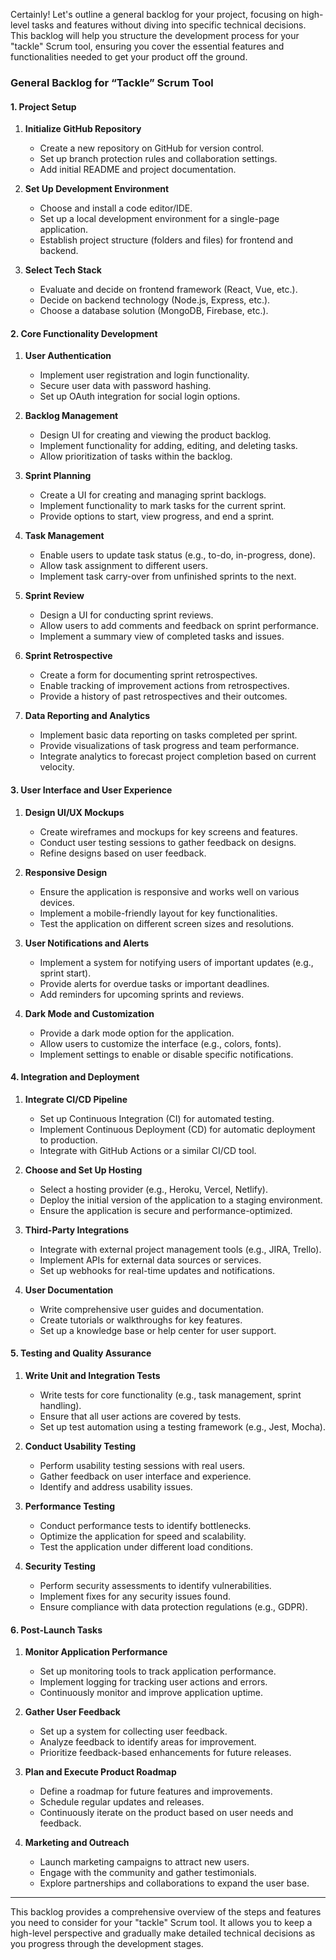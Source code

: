 Certainly! Let's outline a general backlog for your project, focusing on high-level tasks and features without diving into specific technical decisions. This backlog will help you structure the development process for your "tackle" Scrum tool, ensuring you cover the essential features and functionalities needed to get your product off the ground.

### General Backlog for “Tackle” Scrum Tool

#### **1. Project Setup**

1. **Initialize GitHub Repository**
   - Create a new repository on GitHub for version control.
   - Set up branch protection rules and collaboration settings.
   - Add initial README and project documentation.

2. **Set Up Development Environment**
   - Choose and install a code editor/IDE.
   - Set up a local development environment for a single-page application.
   - Establish project structure (folders and files) for frontend and backend.

3. **Select Tech Stack**
   - Evaluate and decide on frontend framework (React, Vue, etc.).
   - Decide on backend technology (Node.js, Express, etc.).
   - Choose a database solution (MongoDB, Firebase, etc.).

#### **2. Core Functionality Development**

1. **User Authentication**
   - Implement user registration and login functionality.
   - Secure user data with password hashing.
   - Set up OAuth integration for social login options.

2. **Backlog Management**
   - Design UI for creating and viewing the product backlog.
   - Implement functionality for adding, editing, and deleting tasks.
   - Allow prioritization of tasks within the backlog.

3. **Sprint Planning**
   - Create a UI for creating and managing sprint backlogs.
   - Implement functionality to mark tasks for the current sprint.
   - Provide options to start, view progress, and end a sprint.

4. **Task Management**
   - Enable users to update task status (e.g., to-do, in-progress, done).
   - Allow task assignment to different users.
   - Implement task carry-over from unfinished sprints to the next.

5. **Sprint Review**
   - Design a UI for conducting sprint reviews.
   - Allow users to add comments and feedback on sprint performance.
   - Implement a summary view of completed tasks and issues.

6. **Sprint Retrospective**
   - Create a form for documenting sprint retrospectives.
   - Enable tracking of improvement actions from retrospectives.
   - Provide a history of past retrospectives and their outcomes.

7. **Data Reporting and Analytics**
   - Implement basic data reporting on tasks completed per sprint.
   - Provide visualizations of task progress and team performance.
   - Integrate analytics to forecast project completion based on current velocity.

#### **3. User Interface and User Experience**

1. **Design UI/UX Mockups**
   - Create wireframes and mockups for key screens and features.
   - Conduct user testing sessions to gather feedback on designs.
   - Refine designs based on user feedback.

2. **Responsive Design**
   - Ensure the application is responsive and works well on various devices.
   - Implement a mobile-friendly layout for key functionalities.
   - Test the application on different screen sizes and resolutions.

3. **User Notifications and Alerts**
   - Implement a system for notifying users of important updates (e.g., sprint start).
   - Provide alerts for overdue tasks or important deadlines.
   - Add reminders for upcoming sprints and reviews.

4. **Dark Mode and Customization**
   - Provide a dark mode option for the application.
   - Allow users to customize the interface (e.g., colors, fonts).
   - Implement settings to enable or disable specific notifications.

#### **4. Integration and Deployment**

1. **Integrate CI/CD Pipeline**
   - Set up Continuous Integration (CI) for automated testing.
   - Implement Continuous Deployment (CD) for automatic deployment to production.
   - Integrate with GitHub Actions or a similar CI/CD tool.

2. **Choose and Set Up Hosting**
   - Select a hosting provider (e.g., Heroku, Vercel, Netlify).
   - Deploy the initial version of the application to a staging environment.
   - Ensure the application is secure and performance-optimized.

3. **Third-Party Integrations**
   - Integrate with external project management tools (e.g., JIRA, Trello).
   - Implement APIs for external data sources or services.
   - Set up webhooks for real-time updates and notifications.

4. **User Documentation**
   - Write comprehensive user guides and documentation.
   - Create tutorials or walkthroughs for key features.
   - Set up a knowledge base or help center for user support.

#### **5. Testing and Quality Assurance**

1. **Write Unit and Integration Tests**
   - Write tests for core functionality (e.g., task management, sprint handling).
   - Ensure that all user actions are covered by tests.
   - Set up test automation using a testing framework (e.g., Jest, Mocha).

2. **Conduct Usability Testing**
   - Perform usability testing sessions with real users.
   - Gather feedback on user interface and experience.
   - Identify and address usability issues.

3. **Performance Testing**
   - Conduct performance tests to identify bottlenecks.
   - Optimize the application for speed and scalability.
   - Test the application under different load conditions.

4. **Security Testing**
   - Perform security assessments to identify vulnerabilities.
   - Implement fixes for any security issues found.
   - Ensure compliance with data protection regulations (e.g., GDPR).

#### **6. Post-Launch Tasks**

1. **Monitor Application Performance**
   - Set up monitoring tools to track application performance.
   - Implement logging for tracking user actions and errors.
   - Continuously monitor and improve application uptime.

2. **Gather User Feedback**
   - Set up a system for collecting user feedback.
   - Analyze feedback to identify areas for improvement.
   - Prioritize feedback-based enhancements for future releases.

3. **Plan and Execute Product Roadmap**
   - Define a roadmap for future features and improvements.
   - Schedule regular updates and releases.
   - Continuously iterate on the product based on user needs and feedback.

4. **Marketing and Outreach**
   - Launch marketing campaigns to attract new users.
   - Engage with the community and gather testimonials.
   - Explore partnerships and collaborations to expand the user base.

---

This backlog provides a comprehensive overview of the steps and features you need to consider for your "tackle" Scrum tool. It allows you to keep a high-level perspective and gradually make detailed technical decisions as you progress through the development stages.
